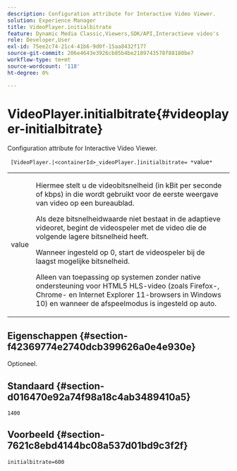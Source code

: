 ```yaml
---
description: Configuration attribute for Interactive Video Viewer.
solution: Experience Manager
title: VideoPlayer.initialbitrate
feature: Dynamic Media Classic,Viewers,SDK/API,Interactieve video's
role: Developer,User
exl-id: 75ee2c74-21c4-41b6-9d0f-15aa8432f177
source-git-commit: 206e4643e3926cb85b4be2189743578f88180be7
workflow-type: tm+mt
source-wordcount: '118'
ht-degree: 0%

---
```


# VideoPlayer.initialbitrate{#videoplayer-initialbitrate}

Configuration attribute for Interactive Video Viewer.

` [VideoPlayer.|<containerId>_videoPlayer.]initialbitrate= *`value`*`

<table id="table_C616483932C2482CA9794DDD7313FD7C"> 
 <tbody> 
  <tr> 
   <td colname="col1"> <p> <span class="codeph"> value</span> </p> </td> 
   <td colname="col2"> <p> Hiermee stelt u de videobitsnelheid (in kBit per seconde of kbps) in die wordt gebruikt voor de eerste weergave van video op een bureaublad. </p> <p>Als deze bitsnelheidwaarde niet bestaat in de adaptieve videoret, begint de videospeler met de video die de volgende lagere bitsnelheid heeft. </p> <p>Wanneer ingesteld op <span class="codeph"> 0</span>, start de videospeler bij de laagst mogelijke bitsnelheid. </p> <p>Alleen van toepassing op systemen zonder native ondersteuning voor HTML5 HLS-video (zoals Firefox-, Chrome- en Internet Explorer 11-browsers in Windows 10) en wanneer de afspeelmodus is ingesteld op auto. </p> </td> 
  </tr> 
 </tbody> 
</table>

## Eigenschappen {#section-f42369774e2740dcb399626a0e4e930e}

Optioneel.

## Standaard {#section-d016470e92a74f98a18c4ab3489410a5}

`1400`

## Voorbeeld {#section-7621c8ebd4144bc08a537d01bd9c3f2f}

```
initialbitrate=600
```
